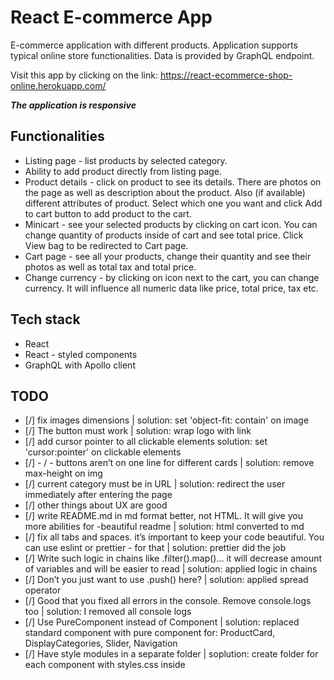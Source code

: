 # React E-commerce App

E-commerce application with different products. Application supports typical online store functionalities. Data is provided by GraphQL endpoint.

Visit this app by clicking on the link: https://react-ecommerce-shop-online.herokuapp.com/

**_The application is responsive_**

## Functionalities

-   Listing page - list products by selected category.
-   Ability to add product directly from listing page.
-   Product details - click on product to see its details. There are photos on the page as well as description about the product. Also (if available) different attributes of product. Select which one you want and click Add to cart button to add product to the cart.
-   Minicart - see your selected products by clicking on cart icon. You can change quantity of products inside of cart and see total price. Click View bag to be redirected to Cart page.
-   Cart page - see all your products, change their quantity and see their photos as well as total tax and total price.
-   Change currency - by clicking on icon next to the cart, you can change currency. It will influence all numeric data like price, total price, tax etc.

## Tech stack

-   React
-   React - styled components
-   GraphQL with Apollo client

## TODO

-   [/] fix images dimensions | solution: set 'object-fit: contain' on image
-   [/] The button must work | solution: wrap logo with link
-   [/] add cursor pointer to all clickable elements solution: set 'cursor:pointer' on clickable elements
-   [/] - / - buttons aren’t on one line for different cards | solution: remove max-height on img
-   [/] current category must be in URL | solution: redirect the user immediately after entering the page
-   [/] other things about UX are good
-   [/] write README.md in md format better, not HTML. It will give you more abilities for -beautiful readme | solution: html converted to md
-   [/] fix all tabs and spaces. it’s important to keep your code beautiful. You can use eslint or prettier - for that | solution: prettier did the job
-   [/] Write such logic in chains like .filter().map()… it will decrease amount of variables and will be easier to read | solution: applied logic in chains
-   [/] Don’t you just want to use .push() here? | solution: applied spread operator
-   [/] Good that you fixed all errors in the console. Remove console.logs too | solution: I removed all console logs
-   [/] Use PureComponent instead of Component | solution: replaced standard component with pure component for: ProductCard, DisplayCategories, Slider, Navigation
-   [/] Have style modules in a separate folder | soplution: create folder for each component with styles.css inside

